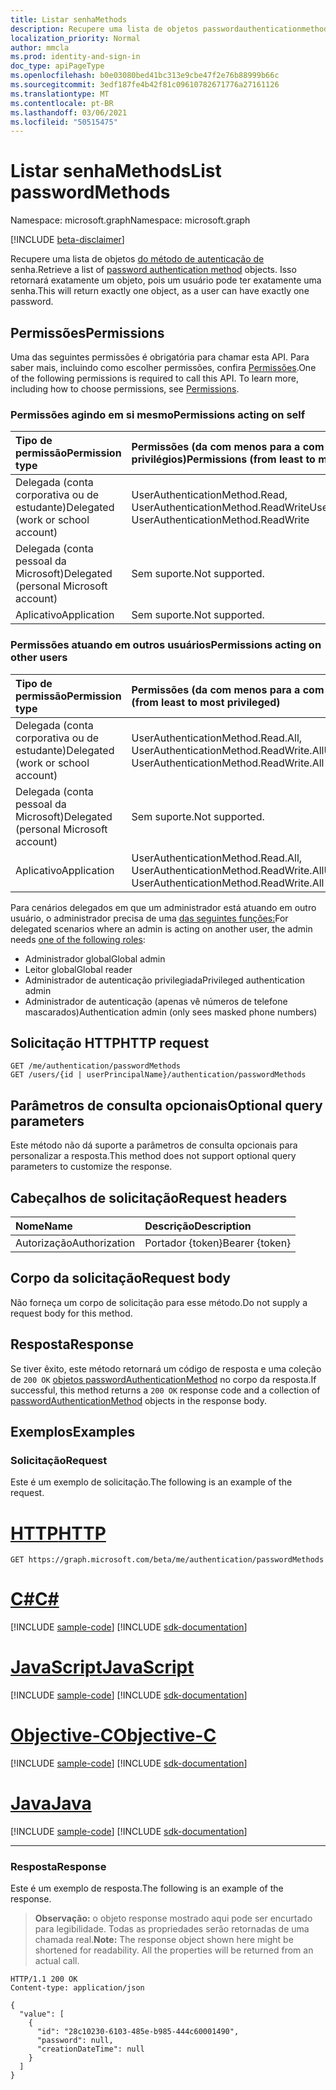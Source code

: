 ```yaml
---
title: Listar senhaMethods
description: Recupere uma lista de objetos passwordauthenticationmethod.
localization_priority: Normal
author: mmcla
ms.prod: identity-and-sign-in
doc_type: apiPageType
ms.openlocfilehash: b0e03080bed41bc313e9cbe47f2e76b88999b66c
ms.sourcegitcommit: 3edf187fe4b42f81c09610782671776a27161126
ms.translationtype: MT
ms.contentlocale: pt-BR
ms.lasthandoff: 03/06/2021
ms.locfileid: "50515475"
---
```

# <a name="list-passwordmethods"></a><span data-ttu-id="07c5a-103">Listar senhaMethods</span><span class="sxs-lookup"><span data-stu-id="07c5a-103">List passwordMethods</span></span>

<span data-ttu-id="07c5a-104">Namespace: microsoft.graph</span><span class="sxs-lookup"><span data-stu-id="07c5a-104">Namespace: microsoft.graph</span></span>

[!INCLUDE [beta-disclaimer](../../includes/beta-disclaimer.md)]

<span data-ttu-id="07c5a-105">Recupere uma lista de objetos [do método de autenticação de](../resources/passwordauthenticationmethod.md) senha.</span><span class="sxs-lookup"><span data-stu-id="07c5a-105">Retrieve a list of [password authentication method](../resources/passwordauthenticationmethod.md) objects.</span></span> <span data-ttu-id="07c5a-106">Isso retornará exatamente um objeto, pois um usuário pode ter exatamente uma senha.</span><span class="sxs-lookup"><span data-stu-id="07c5a-106">This will return exactly one object, as a user can have exactly one password.</span></span>

## <a name="permissions"></a><span data-ttu-id="07c5a-107">Permissões</span><span class="sxs-lookup"><span data-stu-id="07c5a-107">Permissions</span></span>

<span data-ttu-id="07c5a-p102">Uma das seguintes permissões é obrigatória para chamar esta API. Para saber mais, incluindo como escolher permissões, confira [Permissões](/graph/permissions-reference).</span><span class="sxs-lookup"><span data-stu-id="07c5a-p102">One of the following permissions is required to call this API. To learn more, including how to choose permissions, see [Permissions](/graph/permissions-reference).</span></span>

### <a name="permissions-acting-on-self"></a><span data-ttu-id="07c5a-110">Permissões agindo em si mesmo</span><span class="sxs-lookup"><span data-stu-id="07c5a-110">Permissions acting on self</span></span>

|<span data-ttu-id="07c5a-111">Tipo de permissão</span><span class="sxs-lookup"><span data-stu-id="07c5a-111">Permission type</span></span>      | <span data-ttu-id="07c5a-112">Permissões (da com menos para a com mais privilégios)</span><span class="sxs-lookup"><span data-stu-id="07c5a-112">Permissions (from least to most privileged)</span></span>              |
|:---------------------------------------|:-------------------------|
| <span data-ttu-id="07c5a-113">Delegada (conta corporativa ou de estudante)</span><span class="sxs-lookup"><span data-stu-id="07c5a-113">Delegated (work or school account)</span></span>     | <span data-ttu-id="07c5a-114">UserAuthenticationMethod.Read, UserAuthenticationMethod.ReadWrite</span><span class="sxs-lookup"><span data-stu-id="07c5a-114">UserAuthenticationMethod.Read, UserAuthenticationMethod.ReadWrite</span></span> |
| <span data-ttu-id="07c5a-115">Delegada (conta pessoal da Microsoft)</span><span class="sxs-lookup"><span data-stu-id="07c5a-115">Delegated (personal Microsoft account)</span></span> | <span data-ttu-id="07c5a-116">Sem suporte.</span><span class="sxs-lookup"><span data-stu-id="07c5a-116">Not supported.</span></span> |
| <span data-ttu-id="07c5a-117">Aplicativo</span><span class="sxs-lookup"><span data-stu-id="07c5a-117">Application</span></span>                            | <span data-ttu-id="07c5a-118">Sem suporte.</span><span class="sxs-lookup"><span data-stu-id="07c5a-118">Not supported.</span></span> |

### <a name="permissions-acting-on-other-users"></a><span data-ttu-id="07c5a-119">Permissões atuando em outros usuários</span><span class="sxs-lookup"><span data-stu-id="07c5a-119">Permissions acting on other users</span></span>

|<span data-ttu-id="07c5a-120">Tipo de permissão</span><span class="sxs-lookup"><span data-stu-id="07c5a-120">Permission type</span></span>      | <span data-ttu-id="07c5a-121">Permissões (da com menos para a com mais privilégios)</span><span class="sxs-lookup"><span data-stu-id="07c5a-121">Permissions (from least to most privileged)</span></span>              |
|:---------------------------------------|:-------------------------|
| <span data-ttu-id="07c5a-122">Delegada (conta corporativa ou de estudante)</span><span class="sxs-lookup"><span data-stu-id="07c5a-122">Delegated (work or school account)</span></span>     | <span data-ttu-id="07c5a-123">UserAuthenticationMethod.Read.All, UserAuthenticationMethod.ReadWrite.All</span><span class="sxs-lookup"><span data-stu-id="07c5a-123">UserAuthenticationMethod.Read.All, UserAuthenticationMethod.ReadWrite.All</span></span> |
| <span data-ttu-id="07c5a-124">Delegada (conta pessoal da Microsoft)</span><span class="sxs-lookup"><span data-stu-id="07c5a-124">Delegated (personal Microsoft account)</span></span> | <span data-ttu-id="07c5a-125">Sem suporte.</span><span class="sxs-lookup"><span data-stu-id="07c5a-125">Not supported.</span></span> |
| <span data-ttu-id="07c5a-126">Aplicativo</span><span class="sxs-lookup"><span data-stu-id="07c5a-126">Application</span></span>                            | <span data-ttu-id="07c5a-127">UserAuthenticationMethod.Read.All, UserAuthenticationMethod.ReadWrite.All</span><span class="sxs-lookup"><span data-stu-id="07c5a-127">UserAuthenticationMethod.Read.All, UserAuthenticationMethod.ReadWrite.All</span></span> |

<span data-ttu-id="07c5a-128">Para cenários delegados em que um administrador está atuando em outro usuário, o administrador precisa de uma [das seguintes funções:](/azure/active-directory/users-groups-roles/directory-assign-admin-roles#available-roles)</span><span class="sxs-lookup"><span data-stu-id="07c5a-128">For delegated scenarios where an admin is acting on another user, the admin needs [one of the following roles](/azure/active-directory/users-groups-roles/directory-assign-admin-roles#available-roles):</span></span>
* <span data-ttu-id="07c5a-129">Administrador global</span><span class="sxs-lookup"><span data-stu-id="07c5a-129">Global admin</span></span>
* <span data-ttu-id="07c5a-130">Leitor global</span><span class="sxs-lookup"><span data-stu-id="07c5a-130">Global reader</span></span>
* <span data-ttu-id="07c5a-131">Administrador de autenticação privilegiada</span><span class="sxs-lookup"><span data-stu-id="07c5a-131">Privileged authentication admin</span></span>
* <span data-ttu-id="07c5a-132">Administrador de autenticação (apenas vê números de telefone mascarados)</span><span class="sxs-lookup"><span data-stu-id="07c5a-132">Authentication admin (only sees masked phone numbers)</span></span>

## <a name="http-request"></a><span data-ttu-id="07c5a-133">Solicitação HTTP</span><span class="sxs-lookup"><span data-stu-id="07c5a-133">HTTP request</span></span>

<!-- { "blockType": "ignored" } -->

```http
GET /me/authentication/passwordMethods
GET /users/{id | userPrincipalName}/authentication/passwordMethods
```

## <a name="optional-query-parameters"></a><span data-ttu-id="07c5a-134">Parâmetros de consulta opcionais</span><span class="sxs-lookup"><span data-stu-id="07c5a-134">Optional query parameters</span></span>

<span data-ttu-id="07c5a-135">Este método não dá suporte a parâmetros de consulta opcionais para personalizar a resposta.</span><span class="sxs-lookup"><span data-stu-id="07c5a-135">This method does not support optional query parameters to customize the response.</span></span>

## <a name="request-headers"></a><span data-ttu-id="07c5a-136">Cabeçalhos de solicitação</span><span class="sxs-lookup"><span data-stu-id="07c5a-136">Request headers</span></span>

| <span data-ttu-id="07c5a-137">Nome</span><span class="sxs-lookup"><span data-stu-id="07c5a-137">Name</span></span>      |<span data-ttu-id="07c5a-138">Descrição</span><span class="sxs-lookup"><span data-stu-id="07c5a-138">Description</span></span>|
|:----------|:----------|
| <span data-ttu-id="07c5a-139">Autorização</span><span class="sxs-lookup"><span data-stu-id="07c5a-139">Authorization</span></span> | <span data-ttu-id="07c5a-140">Portador {token}</span><span class="sxs-lookup"><span data-stu-id="07c5a-140">Bearer {token}</span></span> |

## <a name="request-body"></a><span data-ttu-id="07c5a-141">Corpo da solicitação</span><span class="sxs-lookup"><span data-stu-id="07c5a-141">Request body</span></span>

<span data-ttu-id="07c5a-142">Não forneça um corpo de solicitação para esse método.</span><span class="sxs-lookup"><span data-stu-id="07c5a-142">Do not supply a request body for this method.</span></span>

## <a name="response"></a><span data-ttu-id="07c5a-143">Resposta</span><span class="sxs-lookup"><span data-stu-id="07c5a-143">Response</span></span>

<span data-ttu-id="07c5a-144">Se tiver êxito, este método retornará um código de resposta e uma coleção de `200 OK` [objetos passwordAuthenticationMethod](../resources/passwordauthenticationmethod.md) no corpo da resposta.</span><span class="sxs-lookup"><span data-stu-id="07c5a-144">If successful, this method returns a `200 OK` response code and a collection of [passwordAuthenticationMethod](../resources/passwordauthenticationmethod.md) objects in the response body.</span></span>

## <a name="examples"></a><span data-ttu-id="07c5a-145">Exemplos</span><span class="sxs-lookup"><span data-stu-id="07c5a-145">Examples</span></span>

### <a name="request"></a><span data-ttu-id="07c5a-146">Solicitação</span><span class="sxs-lookup"><span data-stu-id="07c5a-146">Request</span></span>

<span data-ttu-id="07c5a-147">Este é um exemplo de solicitação.</span><span class="sxs-lookup"><span data-stu-id="07c5a-147">The following is an example of the request.</span></span>

# <a name="http"></a>[<span data-ttu-id="07c5a-148">HTTP</span><span class="sxs-lookup"><span data-stu-id="07c5a-148">HTTP</span></span>](#tab/http)
<!-- {
  "blockType": "request",
  "name": "get_passwordmethods"
}-->

```msgraph-interactive
GET https://graph.microsoft.com/beta/me/authentication/passwordMethods
```
# <a name="c"></a>[<span data-ttu-id="07c5a-149">C#</span><span class="sxs-lookup"><span data-stu-id="07c5a-149">C#</span></span>](#tab/csharp)
[!INCLUDE [sample-code](../includes/snippets/csharp/get-passwordmethods-csharp-snippets.md)]
[!INCLUDE [sdk-documentation](../includes/snippets/snippets-sdk-documentation-link.md)]

# <a name="javascript"></a>[<span data-ttu-id="07c5a-150">JavaScript</span><span class="sxs-lookup"><span data-stu-id="07c5a-150">JavaScript</span></span>](#tab/javascript)
[!INCLUDE [sample-code](../includes/snippets/javascript/get-passwordmethods-javascript-snippets.md)]
[!INCLUDE [sdk-documentation](../includes/snippets/snippets-sdk-documentation-link.md)]

# <a name="objective-c"></a>[<span data-ttu-id="07c5a-151">Objective-C</span><span class="sxs-lookup"><span data-stu-id="07c5a-151">Objective-C</span></span>](#tab/objc)
[!INCLUDE [sample-code](../includes/snippets/objc/get-passwordmethods-objc-snippets.md)]
[!INCLUDE [sdk-documentation](../includes/snippets/snippets-sdk-documentation-link.md)]

# <a name="java"></a>[<span data-ttu-id="07c5a-152">Java</span><span class="sxs-lookup"><span data-stu-id="07c5a-152">Java</span></span>](#tab/java)
[!INCLUDE [sample-code](../includes/snippets/java/get-passwordmethods-java-snippets.md)]
[!INCLUDE [sdk-documentation](../includes/snippets/snippets-sdk-documentation-link.md)]

---


### <a name="response"></a><span data-ttu-id="07c5a-153">Resposta</span><span class="sxs-lookup"><span data-stu-id="07c5a-153">Response</span></span>

<span data-ttu-id="07c5a-154">Este é um exemplo de resposta.</span><span class="sxs-lookup"><span data-stu-id="07c5a-154">The following is an example of the response.</span></span>

> <span data-ttu-id="07c5a-p103">**Observação:** o objeto response mostrado aqui pode ser encurtado para legibilidade. Todas as propriedades serão retornadas de uma chamada real.</span><span class="sxs-lookup"><span data-stu-id="07c5a-p103">**Note:** The response object shown here might be shortened for readability. All the properties will be returned from an actual call.</span></span>

<!-- {
  "blockType": "response",
  "truncated": true,
  "@odata.type": "microsoft.graph.passwordAuthenticationMethod",
  "isCollection": true
} -->

```http
HTTP/1.1 200 OK
Content-type: application/json

{
  "value": [
    {
      "id": "28c10230-6103-485e-b985-444c60001490",
      "password": null,
      "creationDateTime": null
    }
  ]
}
```

<!-- uuid: 16cd6b66-4b1a-43a1-adaf-3a886856ed98
2019-02-04 14:57:30 UTC -->
<!-- {
  "type": "#page.annotation",
  "description": "List passwordMethods",
  "keywords": "",
  "section": "documentation",
  "tocPath": ""
}-->
